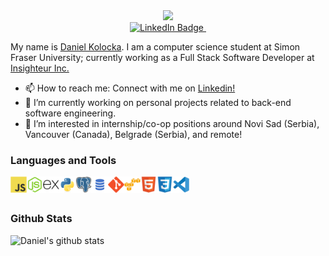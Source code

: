 <div id="header" align="center">
  <img src="https://media.giphy.com/media/qgQUggAC3Pfv687qPC/giphy.gif" width="150"/>
</div>
<div id="badges" align="center">
  <a href="https://www.linkedin.com/in/danielkolocka/">
    <img src="https://img.shields.io/badge/LinkedIn-blue?style=for-the-badge&logo=linkedin&logoColor=white" alt="LinkedIn Badge"/>
  </a>
  <img src="https://komarev.com/ghpvc/?username=DanielKolocka&style=flat-square&color=blue" alt=""/>
</div>


My name is [Daniel Kolocka](https://www.linkedin.com/in/danielkolocka/). I am a computer science student at Simon Fraser University; currently working as a Full Stack Software Developer at [Insighteur Inc.](https://insighteur.com/)

- 📫 How to reach me: Connect with me on [Linkedin!](https://www.linkedin.com/in/danielkolocka/)
- 🌱 I’m currently working on personal projects related to back-end software engineering. 
- 👯 I’m interested in internship/co-op positions around Novi Sad (Serbia), Vancouver (Canada), Belgrade (Serbia), and remote!

### Languages and Tools
<img align="left" alt="JavaScript" width="26px" src="./Icons/javascript-original.svg" />

<img align="left" alt="NodeJS" width="26px" src="./Icons/nodejs-original.svg" />
<img align="left" alt="expressJS" width="26px" src="./Icons/express-original.svg" />
<img align="left" alt="Python" width="26px" src="./Icons/python-original.svg" />
<img align="left" alt="Postgres" width="26px" src="./Icons/postgresql-original.svg" />
<img align="left" alt="SQL" width="26px" src="https://raw.githubusercontent.com/github/explore/80688e429a7d4ef2fca1e82350fe8e3517d3494d/topics/sql/sql.png" />
<img align="left" alt="Git" width="26px" src="./Icons/git-original.svg" />
<img align="left" alt="AWS" width="26px" src="./Icons/amazonwebservices-original.svg" />
<img align="left" alt="HTML5" width="26px" src="./Icons/html5-original.svg" />
<img align="left" alt="CSS3" width="26px" src="./Icons/css3-original.svg" />
<img align="left" alt="VSCode" width="26px" src="./Icons/vscode-original.svg" />
<br>
<br>

### Github Stats
![Daniel's github stats](https://github-readme-stats.vercel.app/api?username=DanielKolocka&theme=dark)

